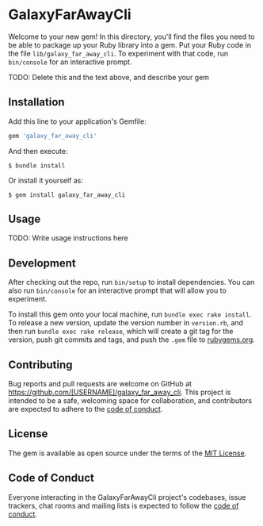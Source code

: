 # GalaxyFarAwayCli

Welcome to your new gem! In this directory, you'll find the files you need to be able to package up your Ruby library into a gem. Put your Ruby code in the file `lib/galaxy_far_away_cli`. To experiment with that code, run `bin/console` for an interactive prompt.

TODO: Delete this and the text above, and describe your gem

## Installation

Add this line to your application's Gemfile:

```ruby
gem 'galaxy_far_away_cli'
```

And then execute:

    $ bundle install

Or install it yourself as:

    $ gem install galaxy_far_away_cli

## Usage

TODO: Write usage instructions here

## Development

After checking out the repo, run `bin/setup` to install dependencies. You can also run `bin/console` for an interactive prompt that will allow you to experiment.

To install this gem onto your local machine, run `bundle exec rake install`. To release a new version, update the version number in `version.rb`, and then run `bundle exec rake release`, which will create a git tag for the version, push git commits and tags, and push the `.gem` file to [rubygems.org](https://rubygems.org).

## Contributing

Bug reports and pull requests are welcome on GitHub at https://github.com/[USERNAME]/galaxy_far_away_cli. This project is intended to be a safe, welcoming space for collaboration, and contributors are expected to adhere to the [code of conduct](https://github.com/[USERNAME]/galaxy_far_away_cli/blob/master/CODE_OF_CONDUCT.md).


## License

The gem is available as open source under the terms of the [MIT License](https://opensource.org/licenses/MIT).

## Code of Conduct

Everyone interacting in the GalaxyFarAwayCli project's codebases, issue trackers, chat rooms and mailing lists is expected to follow the [code of conduct](https://github.com/[USERNAME]/galaxy_far_away_cli/blob/master/CODE_OF_CONDUCT.md).
